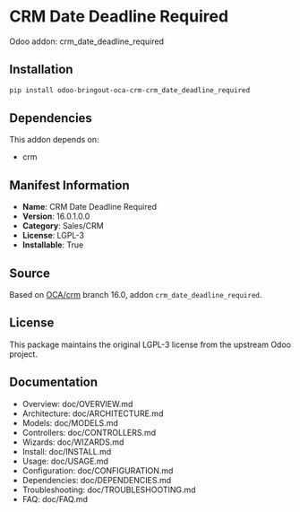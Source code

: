 # CRM Date Deadline Required

Odoo addon: crm_date_deadline_required

## Installation

```bash
pip install odoo-bringout-oca-crm-crm_date_deadline_required
```

## Dependencies

This addon depends on:
- crm

## Manifest Information

- **Name**: CRM Date Deadline Required
- **Version**: 16.0.1.0.0
- **Category**: Sales/CRM
- **License**: LGPL-3
- **Installable**: True

## Source

Based on [OCA/crm](https://github.com/OCA/crm) branch 16.0, addon `crm_date_deadline_required`.

## License

This package maintains the original LGPL-3 license from the upstream Odoo project.

## Documentation

- Overview: doc/OVERVIEW.md
- Architecture: doc/ARCHITECTURE.md
- Models: doc/MODELS.md
- Controllers: doc/CONTROLLERS.md
- Wizards: doc/WIZARDS.md
- Install: doc/INSTALL.md
- Usage: doc/USAGE.md
- Configuration: doc/CONFIGURATION.md
- Dependencies: doc/DEPENDENCIES.md
- Troubleshooting: doc/TROUBLESHOOTING.md
- FAQ: doc/FAQ.md

